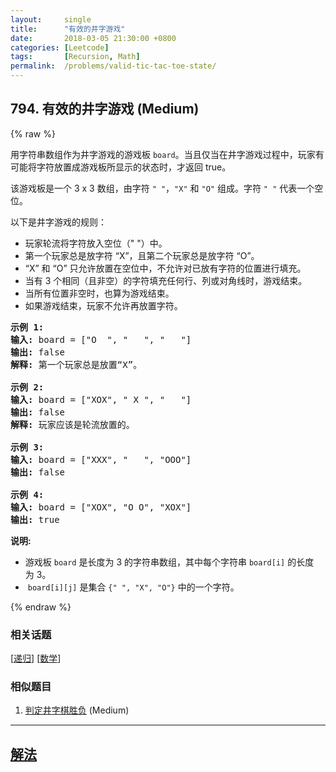 ```yaml
---
layout:     single
title:      "有效的井字游戏"
date:       2018-03-05 21:30:00 +0800
categories: [Leetcode]
tags:       [Recursion, Math]
permalink:  /problems/valid-tic-tac-toe-state/
---
```


## 794. 有效的井字游戏 (Medium)

{% raw %}

<p>用字符串数组作为井字游戏的游戏板&nbsp;<code>board</code>。当且仅当在井字游戏过程中，玩家有可能将字符放置成游戏板所显示的状态时，才返回 true。</p>

<p>该游戏板是一个 3 x 3 数组，由字符&nbsp;<code>&quot; &quot;</code>，<code>&quot;X&quot;</code>&nbsp;和&nbsp;<code>&quot;O&quot;</code>&nbsp;组成。字符&nbsp;<code>&quot; &quot;</code>&nbsp;代表一个空位。</p>

<p>以下是井字游戏的规则：</p>

<ul>
	<li>玩家轮流将字符放入空位（&quot; &quot;）中。</li>
	<li>第一个玩家总是放字符 &ldquo;X&rdquo;，且第二个玩家总是放字符 &ldquo;O&rdquo;。</li>
	<li>&ldquo;X&rdquo; 和 &ldquo;O&rdquo; 只允许放置在空位中，不允许对已放有字符的位置进行填充。</li>
	<li>当有 3 个相同（且非空）的字符填充任何行、列或对角线时，游戏结束。</li>
	<li>当所有位置非空时，也算为游戏结束。</li>
	<li>如果游戏结束，玩家不允许再放置字符。</li>
</ul>

<pre>
<strong>示例 1:</strong>
<strong>输入:</strong> board = [&quot;O&nbsp; &quot;, &quot;&nbsp; &nbsp;&quot;, &quot;&nbsp; &nbsp;&quot;]
<strong>输出:</strong> false
<strong>解释:</strong> 第一个玩家总是放置&ldquo;X&rdquo;。

<strong>示例 2:</strong>
<strong>输入:</strong> board = [&quot;XOX&quot;, &quot; X &quot;, &quot;   &quot;]
<strong>输出:</strong> false
<strong>解释:</strong> 玩家应该是轮流放置的。

<strong>示例 3:</strong>
<strong>输入:</strong> board = [&quot;XXX&quot;, &quot;   &quot;, &quot;OOO&quot;]
<strong>输出:</strong> false

<strong>示例 4:</strong>
<strong>输入:</strong> board = [&quot;XOX&quot;, &quot;O O&quot;, &quot;XOX&quot;]
<strong>输出:</strong> true
</pre>

<p><strong>说明:</strong></p>

<ul>
	<li>游戏板&nbsp;<code>board</code>&nbsp;是长度为 3 的字符串数组，其中每个字符串&nbsp;<code>board[i]</code>&nbsp;的长度为&nbsp;3。</li>
	<li>&nbsp;<code>board[i][j]</code>&nbsp;是集合&nbsp;<code>{&quot; &quot;, &quot;X&quot;, &quot;O&quot;}</code>&nbsp;中的一个字符。</li>
</ul>

{% endraw %}

### 相关话题
  [[递归](https://github.com/openset/leetcode/tree/master/tag/recursion/README.md)]
  [[数学](https://github.com/openset/leetcode/tree/master/tag/math/README.md)]

### 相似题目
  1. [判定井字棋胜负](/problems/design-tic-tac-toe) (Medium)

---

## [解法](https://github.com/openset/leetcode/tree/master/problems/valid-tic-tac-toe-state)
